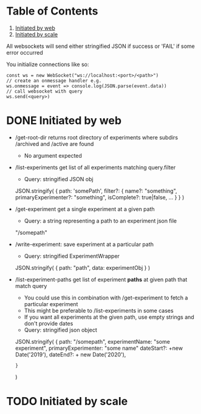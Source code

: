 
# Table of Contents

1.  [Initiated by web](#orgebd622f)
2.  [Initiated by scale](#orgb7e1437)

All websockets will send either stringified JSON if success or 'FAIL' if some error occurred

You initialize connections like so:

    const ws = new WebSocket("ws://localhost:<port>/<path>")
    // create an onmessage handler e.g.
    ws.onmessage = event => console.log(JSON.parse(event.data))
    // call websocket with query
    ws.send(<query>)


<a id="orgebd622f"></a>

# DONE Initiated by web

-   /get-root-dir returns root directory of experiments where subdirs /archived and /active are found
    -   No argument expected

-   /list-experiments get list of all experiments matching query.filter
    -   Query: stringified JSON obj

    JSON.stringify(
        {
    	path: 'somePath',
    	filter?: {
    	    name?: "something",
    	    primaryExperimenter?: "something",
    	    isComplete?: true|false,
    	    ...
    	}
        }
    )

-   /get-experiment get a single experiment at a given path
    -   Query: a string representing a path to an experiment json file

    "/somepath"

-   /write-experiment: save experiment at a particular path
    -   Query: stringified ExperimentWrapper

    JSON.stringify(
        {
    	path: "path",
    	data: experimentObj
        }
    )

-   /list-experiment-paths get list of experiment **paths** at given path that match query
    -   You could use this in combination with /get-experiment to fetch a particular experiment
    -   This might be preferable to /list-experiments in some cases
    -   If you want all experiments at the given path, use empty strings and don't provide dates
    -   Query: stringified json object

    JSON.stringify(
        {
    	path: "/somepath",
    	experimentName: "some experiment",
    	primaryExperimenter: "some name"
    	dateStart?: +new Date('2019'),
    	dateEnd?: + new Date('2020'),

        }
    )


<a id="orgb7e1437"></a>

# TODO Initiated by scale
